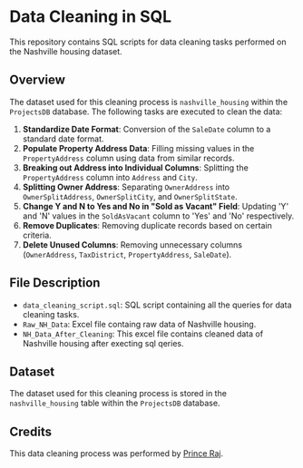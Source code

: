 # Data Cleaning in SQL

This repository contains SQL scripts for data cleaning tasks performed on the Nashville housing dataset.

## Overview

The dataset used for this cleaning process is `nashville_housing` within the `ProjectsDB` database. The following tasks are executed to clean the data:

1. **Standardize Date Format**: Conversion of the `SaleDate` column to a standard date format.
2. **Populate Property Address Data**: Filling missing values in the `PropertyAddress` column using data from similar records.
3. **Breaking out Address into Individual Columns**: Splitting the `PropertyAddress` column into `Address` and `City`.
4. **Splitting Owner Address**: Separating `OwnerAddress` into `OwnerSplitAddress`, `OwnerSplitCity`, and `OwnerSplitState`.
5. **Change Y and N to Yes and No in "Sold as Vacant" Field**: Updating 'Y' and 'N' values in the `SoldAsVacant` column to 'Yes' and 'No' respectively.
6. **Remove Duplicates**: Removing duplicate records based on certain criteria.
7. **Delete Unused Columns**: Removing unnecessary columns (`OwnerAddress`, `TaxDistrict`, `PropertyAddress`, `SaleDate`).

## File Description

- `data_cleaning_script.sql`: SQL script containing all the queries for data cleaning tasks.
- `Raw_NH_Data`: Excel file containg raw data of Nashville housing.
- `NH_Data_After_Cleaning`: This excel file contains cleaned data of Nashville housing after execting sql qeries.

## Dataset

The dataset used for this cleaning process is stored in the `nashville_housing` table within the `ProjectsDB` database.

## Credits

This data cleaning process was performed by [Prince Raj](https://www.linkedin.com/in/princeraj17/).